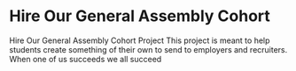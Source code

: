 # Hire Our General Assembly Cohort
Hire Our General Assembly Cohort Project 
This project is meant to help students create something of their own to send to employers and recruiters. When one of us succeeds we all succeed 
